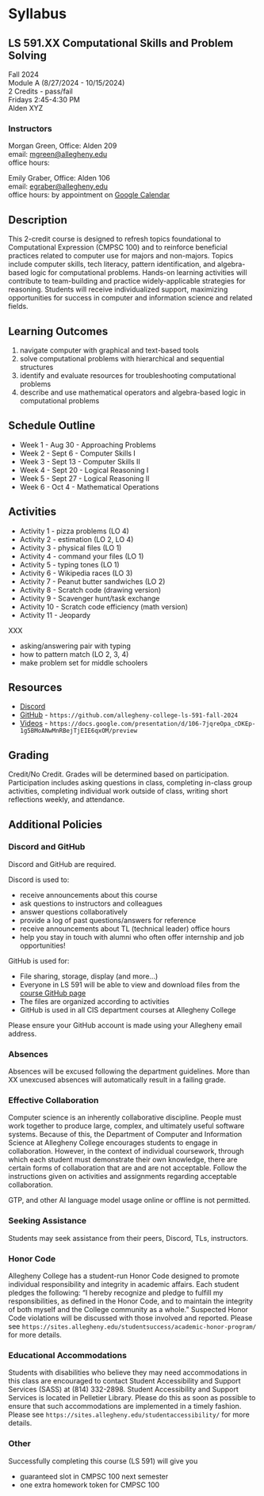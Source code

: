 # Syllabus

## LS 591.XX Computational Skills and Problem Solving

Fall 2024  
Module A (8/27/2024 - 10/15/2024)  
2 Credits - pass/fail  
Fridays 2:45-4:30 PM  
Alden XYZ  

### Instructors

Morgan Green, Office: Alden 209  
email: mgreen@allegheny.edu  
office hours:

Emily Graber, Office: Alden 106  
email: egraber@allegheny.edu  
office hours: by appointment on [Google Calendar](https://calendar.app.google/MYV4AVsQG2fUM9Ja7)

## Description

This 2-credit course is designed to refresh topics foundational
to Computational Expression (CMPSC 100) and to reinforce
beneficial practices related to computer use for majors and
non-majors. Topics include computer skills, tech literacy, pattern
identification, and algebra-based logic for computational problems.
Hands-on learning activities will contribute to team-building and
practice widely-applicable strategies for reasoning. Students will
receive individualized support, maximizing opportunities for success
in computer and information science and related fields.

## Learning Outcomes

1. navigate computer with graphical and text-based tools
2. solve computational problems with hierarchical and sequential structures
3. identify and evaluate resources for troubleshooting computational problems
4. describe and use mathematical operators and algebra-based logic in computational problems

## Schedule Outline

- Week 1 - Aug 30 - Approaching Problems
- Week 2 - Sept 6 - Computer Skills I
- Week 3 - Sept 13 - Computer Skills II
- Week 4 - Sept 20 - Logical Reasoning I
- Week 5 - Sept 27 - Logical Reasoning II
- Week 6 - Oct 4 - Mathematical Operations

## Activities

- Activity 1 - pizza problems (LO 4)
- Activity 2 - estimation (LO 2, LO 4)
- Activity 3 - physical files (LO 1)
- Activity 4 - command your files (LO 1)
- Activity 5 - typing tones (LO 1)
- Activity 6 - Wikipedia races (LO 3)
- Activity 7 - Peanut butter sandwiches (LO 2)
- Activity 8 - Scratch code (drawing version)
- Activity 9 - Scavenger hunt/task exchange
- Activity 10 - Scratch code efficiency (math version)
- Activity 11 - Jeopardy

XXX

- asking/answering pair with typing
- how to pattern match (LO 2, 3, 4)
- make problem set for middle schoolers

## Resources

- [Discord]()
- [GitHub](https://github.com/allegheny-college-ls-591-fall-2024) -
  `https://github.com/allegheny-college-ls-591-fall-2024`
- [Videos](https://docs.google.com/presentation/d/106-7jqreOpa_cDKEp-1g5BMoANwMnRBejTjEIE6qxOM/preview) -
  `https://docs.google.com/presentation/d/106-7jqreOpa_cDKEp-1g5BMoANwMnRBejTjEIE6qxOM/preview`

## Grading

Credit/No Credit. Grades will be determined based on participation. Participation
includes asking questions in class, completing in-class group activities, completing
individual work outside of class, writing short reflections weekly, and attendance.

## Additional Policies

### Discord and GitHub

Discord and GitHub are required.

Discord is used to:

- receive announcements about this course
- ask questions to instructors and colleagues
- answer questions collaboratively
- provide a log of past questions/answers for reference
- receive announcements about TL (technical leader) office hours
- help you stay in touch with alumni who often offer internship and job opportunities!
  
GitHub is used for:

- File sharing, storage, display (and more...)
- Everyone in LS 591 will be able to view and download files from the
  [course GitHub page](https://github.com/allegheny-college-ls-591-fall-2024)
- The files are organized according to activities
- GitHub is used in all CIS department courses at Allegheny College

Please ensure your GitHub account is made using your Allegheny email address.  

### Absences

Absences will be excused following the department guidelines. More than XX unexcused absences
will automatically result in a failing grade.

### Effective Collaboration

Computer science is an inherently collaborative discipline. People must work
together to produce large, complex, and ultimately useful software systems.
Because of this, the Department of Computer and Information Science at Allegheny College
encourages students to engage in collaboration. However, in the context of
individual coursework, through which each student must demonstrate their own
knowledge, there are certain forms of collaboration that are and are not
acceptable. Follow the instructions given on activities and assignments regarding
acceptable collaboration.

GTP, and other AI language model usage online or offline is not permitted.

### Seeking Assistance

Students may seek assistance from their peers, Discord, TLs, instructors.

### Honor Code

Allegheny College has a student-run Honor Code designed to promote individual
responsibility and integrity in academic affairs. Each student pledges the following:
“I hereby recognize and pledge to fulfill my responsibilities, as defined in the Honor
Code, and to maintain the integrity of both myself and the College community as a whole.”
Suspected Honor Code violations will be discussed with those involved and reported. Please see
`https://sites.allegheny.edu/studentsuccess/academic-honor-program/` for more details.

### Educational Accommodations

Students with disabilities who believe they may need accommodations in this class are
encouraged to contact Student Accessibility and Support Services (SASS) at
(814) 332-2898.  Student Accessibility and Support Services is located in Pelletier
Library.  Please do this as soon as possible to ensure that such accommodations are
implemented in a timely fashion. Please see
`https://sites.allegheny.edu/studentaccessibility/` for more details.

### Other

Successfully completing this course (LS 591) will give you

- guaranteed slot in CMPSC 100 next semester
- one extra homework token for CMPSC 100
